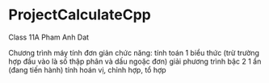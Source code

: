 # ProjectCalculateCpp
Class 11A Pham Anh Dat

Chương trình máy tính đơn giản
chức năng:
tính toán 1 biểu thức (trừ trường hợp đầu vào là số thập phân và dấu ngoặc đơn)
giải phương trình bậc 2 1 ẩn (đang tiến hành)
tính hoán vị, chỉnh hợp, tổ hợp
